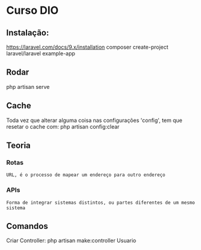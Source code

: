 # Curso DIO

## Instalação:

https://laravel.com/docs/9.x/installation
composer create-project laravel/laravel example-app

## Rodar

php artisan serve

## Cache

Toda vez que alterar alguma coisa nas configurações 'config', tem que resetar o cache com:
php artisan config:clear

## Teoria

### Rotas

    URL, é o processo de mapear um endereço para outro endereço

### APIs

    Forma de integrar sistemas distintos, ou partes diferentes de um mesmo sistema

## Comandos

Criar Controller:
php artisan make:controller Usuario